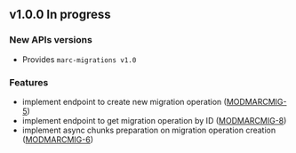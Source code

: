## v1.0.0 In progress
### New APIs versions
* Provides `marc-migrations v1.0`

### Features
* implement endpoint to create new migration operation ([MODMARCMIG-5](https://issues.folio.org/browse/MODMARCMIG-5))
* implement endpoint to get migration operation by ID ([MODMARCMIG-8](https://issues.folio.org/browse/MODMARCMIG-8))
* implement async chunks preparation on migration operation creation ([MODMARCMIG-6](https://issues.folio.org/browse/MODMARCMIG-6))
